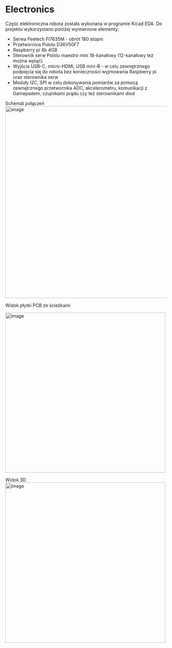# Electronics

Część elektroniczna robota została wykonana w programie Kicad EDA. Do projektu wykorzystano poniżej wymienione elementy:
* Serwa Feetech FI7635M - obrót 180 stopni
* Przetwornice Pololu D36V50F7
* Raspberry pi 4b 4GB
* Sterownik serw Pololu maestro mini 16-kanałowy (12-kanałowy też można wpiąć)
* Wyjścia USB-C, micro-HDMi, USB mini-B - w celu zewnętrznego podpięcia się do robota bez konieczności wyjmowania Raspberry pi oraz sterownika serw
* Moduły I2C, SPI w celu dokonywania pomiarów za pomocą zewnętrznego przetwornika ADC, akcelerometru, komunikacji z Gamepadem, czujnikami prądu czy też sterownikami diod

Schemat połączeń
<img src="https://github.com/user-attachments/assets/063503c5-6eaf-4b9f-b111-076c10091137" width="600" alt="image">

Widok płytki PCB ze ścieżkami

<img src="https://github.com/user-attachments/assets/a7eec8a2-031b-4ca0-948b-49a6f5cfb982" width="500" alt="image">

Widok 3D
<img src="https://github.com/user-attachments/assets/0b16ec17-e14e-4dbf-96d8-df1000f2d60c" width="500" alt="image">
